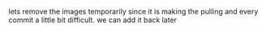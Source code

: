lets remove the images temporarily since it is making the pulling and every commit a little bit difficult.
we can add it back later
